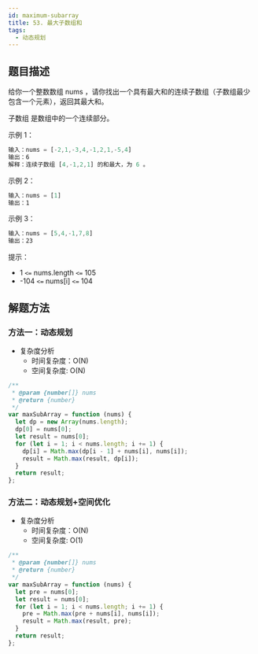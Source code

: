 ```yaml
---
id: maximum-subarray
title: 53. 最大子数组和
tags:
  - 动态规划
---
```


## 题目描述

给你一个整数数组 nums ，请你找出一个具有最大和的连续子数组（子数组最少包含一个元素），返回其最大和。

子数组 是数组中的一个连续部分。

示例 1：

```js
输入：nums = [-2,1,-3,4,-1,2,1,-5,4]
输出：6
解释：连续子数组 [4,-1,2,1] 的和最大，为 6 。
```

示例 2：

```js
输入：nums = [1]
输出：1
```

示例 3：

```js
输入：nums = [5,4,-1,7,8]
输出：23
```

提示：

- 1 `<=` nums.length `<=` 105
- -104 `<=` nums[i] `<=` 104

## 解题方法

### 方法一：动态规划

- 复杂度分析
  - 时间复杂度：O(N)
  - 空间复杂度: O(N)

```js
/**
 * @param {number[]} nums
 * @return {number}
 */
var maxSubArray = function (nums) {
  let dp = new Array(nums.length);
  dp[0] = nums[0];
  let result = nums[0];
  for (let i = 1; i < nums.length; i += 1) {
    dp[i] = Math.max(dp[i - 1] + nums[i], nums[i]);
    result = Math.max(result, dp[i]);
  }
  return result;
};
```

### 方法二：动态规划+空间优化

- 复杂度分析
  - 时间复杂度：O(N)
  - 空间复杂度: O(1)

```js
/**
 * @param {number[]} nums
 * @return {number}
 */
var maxSubArray = function (nums) {
  let pre = nums[0];
  let result = nums[0];
  for (let i = 1; i < nums.length; i += 1) {
    pre = Math.max(pre + nums[i], nums[i]);
    result = Math.max(result, pre);
  }
  return result;
};
```
